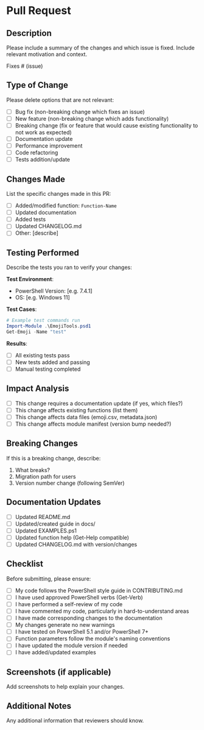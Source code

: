 # Pull Request

## Description
Please include a summary of the changes and which issue is fixed. Include relevant motivation and context.

Fixes # (issue)

## Type of Change
Please delete options that are not relevant:

- [ ] Bug fix (non-breaking change which fixes an issue)
- [ ] New feature (non-breaking change which adds functionality)
- [ ] Breaking change (fix or feature that would cause existing functionality to not work as expected)
- [ ] Documentation update
- [ ] Performance improvement
- [ ] Code refactoring
- [ ] Tests addition/update

## Changes Made
List the specific changes made in this PR:

- [ ] Added/modified function: `Function-Name`
- [ ] Updated documentation
- [ ] Added tests
- [ ] Updated CHANGELOG.md
- [ ] Other: [describe]

## Testing Performed
Describe the tests you ran to verify your changes:

**Test Environment**:
- PowerShell Version: [e.g. 7.4.1]
- OS: [e.g. Windows 11]

**Test Cases**:
```powershell
# Example test commands run
Import-Module .\EmojiTools.psd1
Get-Emoji -Name "test"
```

**Results**:
- [ ] All existing tests pass
- [ ] New tests added and passing
- [ ] Manual testing completed

## Impact Analysis
- [ ] This change requires a documentation update (if yes, which files?)
- [ ] This change affects existing functions (list them)
- [ ] This change affects data files (emoji.csv, metadata.json)
- [ ] This change affects module manifest (version bump needed?)

## Breaking Changes
If this is a breaking change, describe:
1. What breaks?
2. Migration path for users
3. Version number change (following SemVer)

## Documentation Updates
- [ ] Updated README.md
- [ ] Updated/created guide in docs/
- [ ] Updated EXAMPLES.ps1
- [ ] Updated function help (Get-Help compatible)
- [ ] Updated CHANGELOG.md with version/changes

## Checklist
Before submitting, please ensure:

- [ ] My code follows the PowerShell style guide in CONTRIBUTING.md
- [ ] I have used approved PowerShell verbs (Get-Verb)
- [ ] I have performed a self-review of my code
- [ ] I have commented my code, particularly in hard-to-understand areas
- [ ] I have made corresponding changes to the documentation
- [ ] My changes generate no new warnings
- [ ] I have tested on PowerShell 5.1 and/or PowerShell 7+
- [ ] Function parameters follow the module's naming conventions
- [ ] I have updated the module version if needed
- [ ] I have added/updated examples

## Screenshots (if applicable)
Add screenshots to help explain your changes.

## Additional Notes
Any additional information that reviewers should know.

